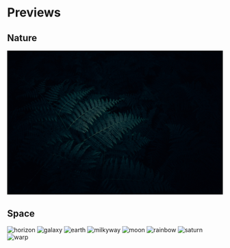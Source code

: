 Previews
========

## Nature
![Leaves](https://github.com/Daru-san/highQ-Wallpapers/blob/main/wallpapers/leaves.jpg)

## Space
![horizon](https://github.com/Daru-san/wallpapers/blob/main/wallpapers/horizon.jpg)
![galaxy](https://github.com/Daru-san/wallpapers/blob/main/wallpapers/galaxy.jpg)
![earth](https://github.com/Daru-san/wallpapers/blob/main/wallpapers/earth.jpg)
![milkyway](https://github.com/Daru-san/wallpapers/blob/main/wallpapers/milkyway.jpg)
![moon](https://github.com/Daru-san/wallpapers/blob/main/wallpapers/moon.jpg)
![rainbow](https://github.com/Daru-san/wallpapers/blob/main/wallpapers/rainbow.jpg)
![saturn](https://github.com/Daru-san/wallpapers/blob/main/wallpapers/saturn.jpg)
![warp](https://github.com/Daru-san/wallpapers/blob/main/wallpapers/warp.jpg)
